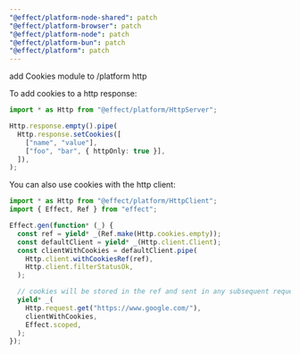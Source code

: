 ```yaml
---
"@effect/platform-node-shared": patch
"@effect/platform-browser": patch
"@effect/platform-node": patch
"@effect/platform-bun": patch
"@effect/platform": patch
---
```


add Cookies module to /platform http

To add cookies to a http response:

```ts
import * as Http from "@effect/platform/HttpServer";

Http.response.empty().pipe(
  Http.response.setCookies([
    ["name", "value"],
    ["foo", "bar", { httpOnly: true }],
  ]),
);
```

You can also use cookies with the http client:

```ts
import * as Http from "@effect/platform/HttpClient";
import { Effect, Ref } from "effect";

Effect.gen(function* (_) {
  const ref = yield* _(Ref.make(Http.cookies.empty));
  const defaultClient = yield* _(Http.client.Client);
  const clientWithCookies = defaultClient.pipe(
    Http.client.withCookiesRef(ref),
    Http.client.filterStatusOk,
  );

  // cookies will be stored in the ref and sent in any subsequent requests
  yield* _(
    Http.request.get("https://www.google.com/"),
    clientWithCookies,
    Effect.scoped,
  );
});
```
